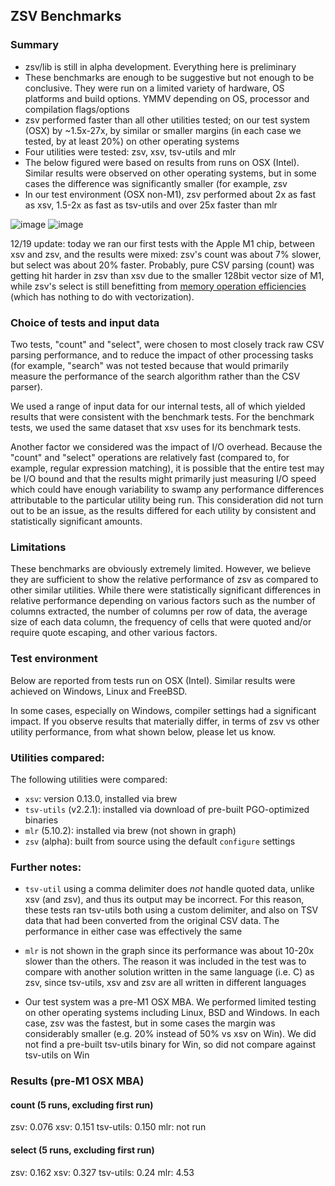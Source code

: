 ## ZSV Benchmarks

### Summary
* zsv/lib is still in alpha development. Everything here is preliminary
* These benchmarks are enough to be suggestive but not enough to be conclusive. They were run on a limited variety of hardware, OS platforms and build options. YMMV depending on OS, processor and compilation flags/options
* zsv performed faster than all other utilities tested; on our test system (OSX) by ~1.5x-27x, by similar or smaller margins
  (in each case we tested, by at least 20%) on other operating systems
* Four utilities were tested: zsv, xsv, tsv-utils and mlr
* The below figured were based on results from runs on OSX (Intel). Similar results were observed on other operating systems, but in some cases the difference was significantly smaller (for example, zsv
* In our test environment (OSX non-M1), zsv performed about 2x as fast as xsv, 1.5-2x as fast as tsv-utils and over 25x faster than mlr

![image](https://user-images.githubusercontent.com/26302468/146497899-48174114-3b18-49b0-97da-35754ab56e48.png)
![image](https://user-images.githubusercontent.com/26302468/146498211-afc77ce6-4229-4599-bf33-81bf00c725a8.png)

12/19 update: today we ran our first tests with the Apple M1 chip, between xsv and zsv, and the
results were mixed: zsv's count was about 7% slower, but select was about 20% faster.
Probably, pure CSV parsing (count) was getting hit harder in zsv than xsv due to the
smaller 128bit vector size of M1, while zsv's select is still benefitting
from [memory operation efficiencies](../../docs/memory.md) (which has nothing to do with vectorization).

### Choice of tests and input data

Two tests, "count" and "select", were chosen to most closely track
raw CSV parsing performance, and to reduce the impact of other
processing tasks (for example, "search" was not tested because that would
primarily measure the performance of the search algorithm rather than
the CSV parser).

We used a range of input data for our internal tests, all of which yielded
results that were consistent with the benchmark tests. For the benchmark
tests, we used the same dataset that xsv uses for its benchmark tests.

Another factor we considered was the impact of I/O overhead. Because the
"count" and "select" operations are relatively fast (compared to, for example,
regular expression matching), it is possible that the entire test may be
I/O bound and that the results might primarily just measuring I/O speed
which could have enough variability to swamp any performance differences
attributable to the particular utility being run. This consideration did
not turn out to be an issue, as the results differed for each utility
by consistent and statistically significant amounts.

### Limitations

These benchmarks are obviously extremely limited. However, we believe they are
sufficient to show the relative performance of zsv as compared to other similar
utilities. While there were statistically significant differences in relative
performance depending on various factors such as the number of columns extracted,
the number of columns per row of data, the average size of each data column,
the frequency of cells that were quoted and/or require quote escaping, and other
various factors.

### Test environment

Below are reported from tests run on OSX (Intel). Similar results were achieved on Windows, Linux and
FreeBSD.

In some cases, especially on Windows, compiler settings had a significant impact.
If you observe results that materially differ, in terms of zsv vs other utility performance,
from what shown below, please let us know.


### Utilities compared:

The following utilities were compared:

* `xsv`: version 0.13.0, installed via brew
* `tsv-utils` (v2.2.1): installed via download of pre-built PGO-optimized binaries
* `mlr` (5.10.2): installed via brew (not shown in graph)
* `zsv` (alpha): built from source using the default `configure` settings

### Further notes:

* `tsv-util` using a comma delimiter does *not* handle quoted data,
  unlike xsv (and zsv), and thus its output may be incorrect. For this reason,
  these tests ran tsv-utils both using a custom delimiter, and also on TSV data
  that had been converted from the original CSV data. The performance in either case
  was effectively the same

* `mlr` is not shown in the graph since its performance was about 10-20x slower
  than the others. The reason it was included in the test was to compare with
  another solution written in the same language (i.e. C) as zsv, since
  tsv-utils, xsv and zsv are all written in different languages

* Our test system was a pre-M1 OSX MBA. We performed limited testing on other
  operating systems including Linux, BSD
  and Windows. In each case, zsv was the fastest, but in some cases the margin
  was considerably smaller (e.g. 20% instead
  of 50% vs xsv on Win). We did not find a pre-built tsv-utils binary for Win,
  so did not compare against tsv-utils on Win

### Results (pre-M1 OSX MBA)

#### count (5 runs, excluding first run)

zsv:  0.076
xsv:  0.151
tsv-utils: 0.150
mlr: not run

#### select (5 runs, excluding first run)
zsv: 0.162
xsv: 0.327
tsv-utils: 0.24
mlr: 4.53
